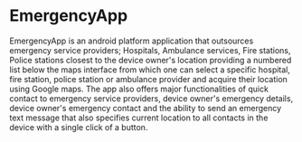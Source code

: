 # EmergencyApp
EmergencyApp is an android platform application that outsources emergency service providers; Hospitals, Ambulance services, Fire stations, Police stations closest to the device owner's location providing a numbered list below the maps interface from which one can select a specific hospital, fire station, police station or ambulance provider and acquire their location using Google maps. The app also offers major functionalities of quick contact to emergency service providers, device owner's emergency details, device owner's emergency contact and the ability to send an emergency text message that also specifies current location to all contacts in the device with a single click of a button.
